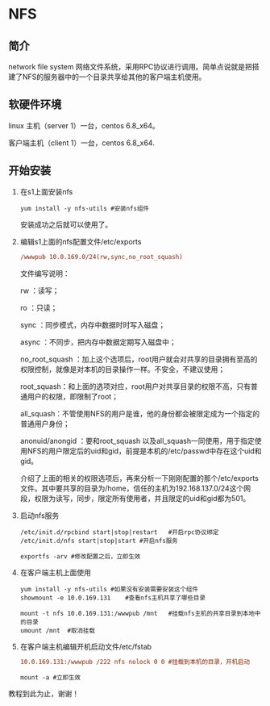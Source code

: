 # NFS

## 简介

network file system 网络文件系统，采用RPC协议进行调用。简单点说就是把搭建了NFS的服务器中的一个目录共享给其他的客户端主机使用。

## 软硬件环境

linux 主机（server 1）一台，centos 6.8_x64。

客户端主机（client 1）一台，centos 6.8_x64.

## 开始安装

1. 在s1上面安装nfs

   ```shell
   yum install -y nfs-utils	#安装nfs组件
   ```

   安装成功之后就可以使用了。

2. 编辑s1上面的nfs配置文件/etc/exports

   ```ini
   /wwwpub 10.0.169.0/24(rw,sync,no_root_squash)
   ```

   文件编写说明：

   rw ：读写；

   ro ：只读；

   sync ：同步模式，内存中数据时时写入磁盘；

   async ：不同步，把内存中数据定期写入磁盘中；

   no_root_squash ：加上这个选项后，root用户就会对共享的目录拥有至高的权限控制，就像是对本机的目录操作一样。不安全，不建议使用；

   root_squash：和上面的选项对应，root用户对共享目录的权限不高，只有普通用户的权限，即限制了root；

   all_squash：不管使用NFS的用户是谁，他的身份都会被限定成为一个指定的普通用户身份；

   anonuid/anongid ：要和root_squash 以及all_squash一同使用，用于指定使用NFS的用户限定后的uid和gid，前提是本机的/etc/passwd中存在这个uid和gid。

   介绍了上面的相关的权限选项后，再来分析一下刚刚配置的那个/etc/exports文件。其中要共享的目录为/home，信任的主机为192.168.137.0/24这个网段，权限为读写，同步，限定所有使用者，并且限定的uid和gid都为501。

3. 启动nfs服务

   ```shell
   /etc/init.d/rpcbind start|stop|restart	#开启rpc协议绑定
   /etc/init.d/nfs start|stop|start	#开启nfs服务

   exportfs -arv #修改配置之后，立即生效
   ```

4. 在客户端主机上面使用

   ```shell
   yum install -y nfs-utils #如果没有安装需要安装这个组件
   showmount -e 10.0.169.131	#查看nfs主机共享了哪些目录

   mount -t nfs 10.0.169.131:/wwwpub /mnt	#挂载nfs主机的共享目录到本地中的目录
   umount /mnt	#取消挂载
   ```

5. 在客户端主机编辑开机启动文件/etc/fstab

   ```ini
   10.0.169.131:/wwwpub /222 nfs nolock 0 0 #挂载到本机的目录，开机启动
   ```

   ```shell
   mount -a #立即生效
   ```

教程到此为止，谢谢！